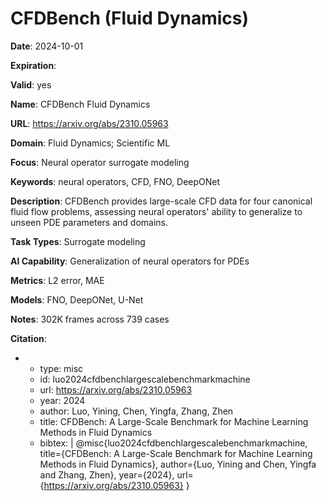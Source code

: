# CFDBench (Fluid Dynamics)

**Date**: 2024-10-01

**Expiration**: 

**Valid**: yes

**Name**: CFDBench  Fluid Dynamics 

**URL**: https://arxiv.org/abs/2310.05963

**Domain**: Fluid Dynamics; Scientific ML

**Focus**: Neural operator surrogate modeling

**Keywords**: neural operators, CFD, FNO, DeepONet

**Description**: CFDBench provides large-scale CFD data for four canonical fluid flow problems,  assessing neural operators' ability to generalize to unseen PDE parameters and domains. 

**Task Types**: Surrogate modeling

**AI Capability**: Generalization of neural operators for PDEs

**Metrics**: L2 error, MAE

**Models**: FNO, DeepONet, U-Net

**Notes**: 302K frames across 739 cases

**Citation**:

-
  - type: misc
  - id: luo2024cfdbenchlargescalebenchmarkmachine
  - url: https://arxiv.org/abs/2310.05963
  - year: 2024
  - author: Luo, Yining, Chen, Yingfa, Zhang, Zhen
  - title: CFDBench: A Large-Scale Benchmark for Machine Learning Methods in Fluid Dynamics
  - bibtex: |
      @misc{luo2024cfdbenchlargescalebenchmarkmachine,
        title={CFDBench: A Large-Scale Benchmark for Machine Learning Methods in Fluid Dynamics},
        author={Luo, Yining and Chen, Yingfa and Zhang, Zhen},
        year={2024},
        url={https://arxiv.org/abs/2310.05963}
      }

